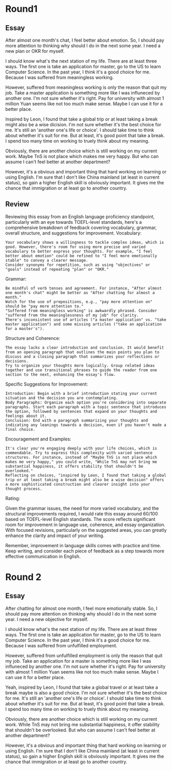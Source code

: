 # Round1

## Essay

After almost one month's chat, I feel better about emotion. So, I should pay
more attention to thinking why should I do in the next some year. I need a new
plan or OKR for myself.

I should know what's the next station of my life. There are at least three ways.
The first one is take an application for master, go to the US to learn Computer
Science. In the past year, I think it's a good choice for me. Because I was
suffered from meaningless working.

However, suffered from meaningless working is only the reason that quit my job.
Take a master application is something more like I was influneced by another
one. I'm not sure whether it's right. Pay for university with almost 1 million
Yuan seems like not too much make sense. Maybe I can use it for a better place.

Inspired by Leon, I found that take a global trip or at least taking a break
might also be a wise dicision. I'm not sure whether it's the best choice for me.
It's still an 'another one's life or choice'. I should take time to think about
whether it's suit for me. But at least, it's good point that take a break. I
spend too many time on working to truely think about my meaning.

Obviously, there are another choice which is still working on my current work.
Maybe TnS is not place which makes me very happy. But who can assume I can't
feel better at another department?

However, it's a obvious and important thing that hard working on learning or
using English. I'm sure that I don't like China mainland (at least in current
status), so gain a higher English skill is obviously important. It gives me the
chance that immigration or at least go to another country.

## Review

Reviewing this essay from an English language proficiency standpoint,
particularly with an eye towards TOEFL-level standards, here's a comprehensive
breakdown of feedback covering vocabulary, grammar, overall structure, and
suggestions for improvement. Vocabulary:

    Your vocabulary shows a willingness to tackle complex ideas, which is good. However, there's room for using more precise and varied vocabulary to better express your thoughts. For example, "I feel better about emotion" could be refined to "I feel more emotionally stable" to convey a clearer message.
    Consider synonyms for repetition, such as using "objectives" or "goals" instead of repeating "plan" or "OKR."

Grammar:

    Be mindful of verb tenses and agreement. For instance, "After almost one month's chat" might be better as "After chatting for almost a month."
    Watch for the use of prepositions, e.g., "pay more attention on" should be "pay more attention to."
    "Suffered from meaningless working" is awkwardly phrased. Consider "suffered from the meaninglessness of my job" for clarity.
    There's inconsistent use of articles ("a master application" vs. "take master application") and some missing articles ("take an application for a master's").

Structure and Coherence:

    The essay lacks a clear introduction and conclusion. It would benefit from an opening paragraph that outlines the main points you plan to discuss and a closing paragraph that summarizes your reflections or decisions.
    Try to organize your thoughts more logically. Group related ideas together and use transitional phrases to guide the reader from one section to the next, enhancing the essay's flow.

Specific Suggestions for Improvement:

    Introduction: Begin with a brief introduction stating your current situation and the decision you are contemplating.
    Body Paragraphs: Organize each option you're considering into separate paragraphs. Start each paragraph with a topic sentence that introduces the option, followed by sentences that expand on your thoughts and feelings about it.
    Conclusion: End with a paragraph summarizing your thoughts and indicating any leanings towards a decision, even if you haven't made a final choice.

Encouragement and Examples:

    It's clear you're engaging deeply with your life choices, which is commendable. Try to express this complexity with varied sentence structures. For instance, instead of "Maybe TnS is not place which makes me very happy," you could write, "While TnS may not bring me substantial happiness, it offers stability that shouldn't be overlooked."
    Reflecting on choices, "inspired by Leon, I found that taking a global trip or at least taking a break might also be a wise decision" offers a more sophisticated construction and clearer insight into your thought process.

Rating:

Given the grammar issues, the need for more varied vocabulary, and the
structural improvements required, I would rate this essay around 60/100 based on
TOEFL-level English standards. The score reflects significant room for
improvement in language use, coherence, and essay organization. With focused
revisions, particularly on the suggested areas, you can greatly enhance the
clarity and impact of your writing.

Remember, improvement in language skills comes with practice and time. Keep
writing, and consider each piece of feedback as a step towards more effective
communication in English.

# Round 2

## Essay

After chatting for almost one month, I feel more emotionally stable. So, I
should pay more attention on thinking why should I do in the next some year. I
need a new objective for myself.

I should know what's the next station of my life. There are at least three ways.
The first one is take an application for master, go to the US to learn Computer
Science. In the past year, I think it's a good choice for me. Because I was
suffered from unfulfilled employment.

However, suffered from unfulfilled employment is only the reason that quit my
job. Take an application for a master is something more like I was influneced by
another one. I'm not sure whether it's right. Pay for university with almost 1
million Yuan seems like not too much make sense. Maybe I can use it for a better
place.

Yeah, inspired by Leon, I found that take a global travel or at least take a
break maybe is also a good choice. I'm not sure whether it's the best choice for
me. It's still an 'another one's life or choice'. I should take time to think
about whether it's suit for me. But at least, it's good point that take a break.
I spend too many time on working to truely think about my meaning.

Obviously, there are another choice which is still working on my current work.
While TnS may not bring me substantial happiness, it offer stability that
shouldn't be overlooked. But who can assume I can't feel better at another
department?

However, it's a obvious and important thing that hard working on learning or
using English. I'm sure that I don't like China mainland (at least in current
status), so gain a higher English skill is obviously important. It gives me the
chance that immigration or at least go to another country.

